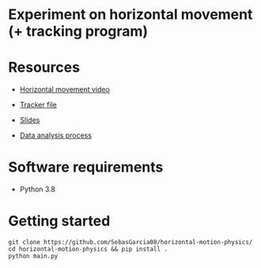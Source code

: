 # Experiment on horizontal movement (+ tracking program)

# Resources

* [Horizontal movement video](https://drive.google.com/file/d/1A_nDNdiw-mU0AKjcyqxTDQZqb19mBkQN/view?usp=sharing)

* [Tracker file](https://drive.google.com/file/d/1dhVrK9jgwvf0HeYc8dkIFJp4-T4lvdym/view?usp=sharing) 

* [Slides](https://docs.google.com/presentation/d/1wG7UW0YfqwxbBFxzndalBt8y633HSS6zmbSI7D2AJH8/edit#slide=id.gea90e36b42_0_19)

* [Data analysis process](./analisis.ipynb)

# Software requirements

- Python 3.8

# Getting started

```
git clone https://github.com/SebasGarcia08/horizontal-motion-physics/
cd horizontal-motion-physics && pip install .
python main.py
```
